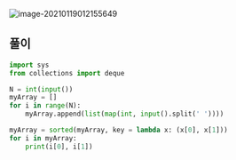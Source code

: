 

![image-20210119012155649](C:\Users\지뇽쿤\AppData\Roaming\Typora\typora-user-images\image-20210119012155649.png)

## 풀이 

```python
import sys
from collections import deque 

N = int(input())
myArray = []
for i in range(N):
    myArray.append(list(map(int, input().split(' '))))

myArray = sorted(myArray, key = lambda x: (x[0], x[1]))
for i in myArray: 
    print(i[0], i[1])
```